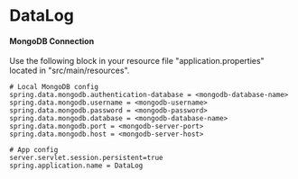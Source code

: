 # DataLog

#### MongoDB Connection
Use the following block in your resource file "application.properties" located in "src/main/resources".

```
# Local MongoDB config
spring.data.mongodb.authentication-database = <mongodb-database-name>
spring.data.mongodb.username = <mongodb-username>
spring.data.mongodb.password = <mongodb-password>
spring.data.mongodb.database = <mongodb-database-name>
spring.data.mongodb.port = <mongodb-server-port>
spring.data.mongodb.host = <mongodb-server-host>

# App config
server.servlet.session.persistent=true
spring.application.name = DataLog
```
